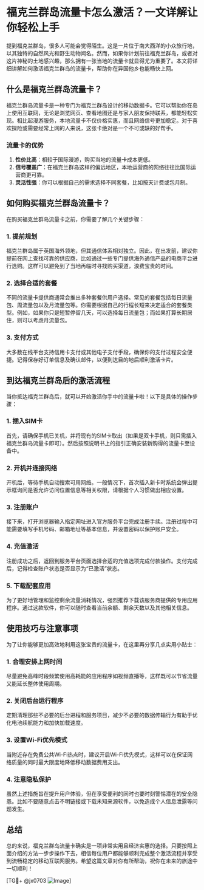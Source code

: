 # 福克兰群岛流量卡怎么激活？一文详解让你轻松上手

提到福克兰群岛，很多人可能会觉得陌生。这是一片位于南大西洋的小众旅行地，以其独特的自然风光和野生动物闻名。然而，如果你计划前往福克兰群岛，或者对这片神秘的土地感兴趣，那么拥有一张当地的流量卡就显得尤为重要了。本文将详细讲解如何激活福克兰群岛的流量卡，帮助你在异国他乡也能畅快上网。

## 什么是福克兰群岛流量卡？

福克兰群岛流量卡是一种专门为福克兰群岛设计的移动数据卡。它可以帮助你在岛上使用互联网，无论是浏览网页、查看地图还是与家人朋友保持联系，都能轻松实现。相比起漫游服务，本地流量卡不仅价格实惠，而且网络信号更加稳定。对于喜欢探险或需要经常上网的人来说，这张卡绝对是一个不可或缺的好帮手。

### 流量卡的优势

1. **性价比高**：相较于国际漫游，购买当地的流量卡成本更低。
2. **信号覆盖广**：在福克兰群岛这样的偏远地区，本地运营商的网络往往比国际运营商更可靠。
3. **灵活性强**：你可以根据自己的需求选择不同套餐，比如按天计费或包月制。

## 如何购买福克兰群岛流量卡？

在购买福克兰群岛流量卡之前，你需要了解几个关键步骤：

### 1. 提前规划

福克兰群岛属于英国海外领地，但其通信体系相对独立。因此，在出发前，建议你提前在网上查找可靠的供应商，比如通过一些专门提供海外通信产品的电商平台进行选购。这样可以避免到了当地再临时寻找购买渠道，浪费宝贵的时间。

### 2. 选择合适的套餐

不同的流量卡提供商通常会推出多种套餐供用户选择。常见的套餐包括每日流量包、周流量包以及月流量包等。你需要根据自己的行程长短来决定适合的套餐类型。例如，如果你只是短暂停留几天，可以选择每日流量包；而如果打算长期居住，则可以考虑月流量包。

### 3. 支付方式

大多数在线平台支持信用卡支付或其他电子支付手段，确保你的支付过程安全便捷。记得保存好订单信息及确认邮件，以便到达目的地后顺利激活卡片。

## 到达福克兰群岛后的激活流程

当你抵达福克兰群岛后，就可以开始激活你手中的流量卡啦！以下是具体的操作步骤：

### 1. 插入SIM卡

首先，请确保手机已关机，并将现有的SIM卡取出（如果是双卡手机，则只需插入福克兰群岛流量卡即可）。然后按照说明书上的指引正确安装新购得的流量卡至设备中。

### 2. 开机并连接网络

开机后，等待手机自动搜索可用网络。一般情况下，首次插入新卡时系统会弹出提示框询问是否允许访问位置信息等相关权限，请根据个人习惯做出相应设置。

### 3. 注册账户

接下来，打开浏览器输入指定网址进入官方服务平台完成注册手续。注册过程中可能需要填写手机号码、邮箱地址等基本信息，并设置密码以保护账户安全。

### 4. 充值激活

注册成功之后，返回到服务平台页面选择合适的充值选项完成付款操作。支付完成后，记得检查账户状态是否显示为“已激活”状态。

### 5. 下载配套应用

为了更好地管理和监控剩余流量消耗情况，强烈推荐下载该服务商提供的专用应用程序。通过这款软件，你可以随时查看当前余额、剩余天数以及其他相关信息。

## 使用技巧与注意事项

为了让你能够更加高效地利用这张宝贵的流量卡，在这里再分享几点实用小贴士：

### 1. 合理安排上网时间

尽量避免高峰时段频繁使用高耗能的应用程序如视频直播等，这样既可以节省流量又能延长整体使用周期。

### 2. 关闭后台运行程序

定期清理那些不必要的后台进程和服务项目，减少不必要的数据传输行为有助于优化电池续航能力和加快加载速度。

### 3. 设置Wi-Fi优先模式

当附近存在免费公共Wi-Fi热点时，建议开启Wi-Fi优先模式，这样可以在保证网络质量的同时最大限度地降低移动数据费用支出。

### 4. 注意隐私保护

虽然上述措施旨在提升用户体验，但在享受便利的同时也要时刻警惕潜在的安全隐患。比如不要随意点击不明链接或下载未知来源软件，以免造成个人信息泄露等问题发生。

## 总结

总的来说，福克兰群岛流量卡确实是一项非常实用且经济实惠的选择。只要按照上面介绍的方法一步步操作下去，相信每位用户都能够顺利完成整个激活流程并享受到流畅稳定的移动互联网服务。希望这篇文章对你有所帮助，祝你在未来的旅途中一切顺利！

[TG💪+ @jx0703 ![Image](https://github.com/user-attachments/assets/dbca1d08-cadb-493c-b0ec-ad6f7a83f270)]